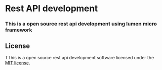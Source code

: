 # Rest API development

###  This is a open source rest api development using lumen micro framework 



## License

TThis is a open source rest api development software licensed under the [MIT license](https://opensource.org/licenses/MIT).
